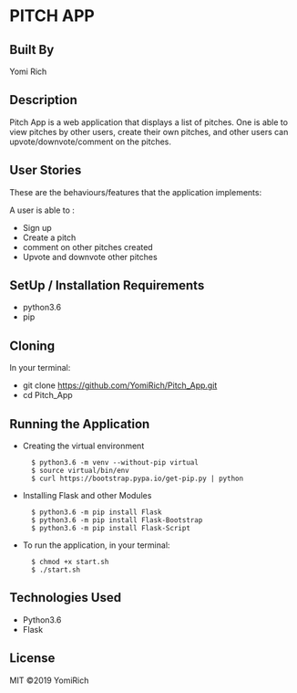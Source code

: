 # PITCH APP

## Built By 
Yomi Rich

## Description

Pitch App is a web application that displays a list of pitches. One is able to view pitches by other users, create their own pitches, and other users can upvote/downvote/comment on the pitches.

## User Stories

These are the behaviours/features that the application implements:

A user is able to :
* Sign up
* Create a pitch
* comment on other pitches created
* Upvote and downvote other pitches


## SetUp / Installation Requirements

 * python3.6
 * pip


## Cloning

In your terminal:

 * git clone https://github.com/YomiRich/Pitch_App.git
 * cd Pitch_App

## Running the Application

* Creating the virtual environment

        $ python3.6 -m venv --without-pip virtual
        $ source virtual/bin/env
        $ curl https://bootstrap.pypa.io/get-pip.py | python

* Installing Flask and other Modules

        $ python3.6 -m pip install Flask
        $ python3.6 -m pip install Flask-Bootstrap
        $ python3.6 -m pip install Flask-Script

* To run the application, in your terminal:

        $ chmod +x start.sh
        $ ./start.sh


## Technologies Used

* Python3.6
* Flask

## License

MIT ©2019 YomiRich